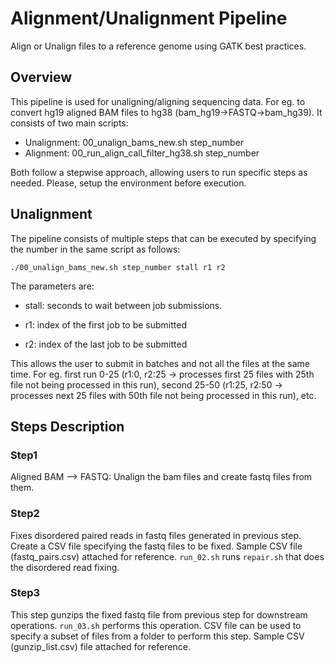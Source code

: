# Alignment/Unalignment Pipeline
Align or Unalign files to a reference genome using GATK best practices.

## Overview
This pipeline is used for unaligning/aligning sequencing data. For eg. to convert hg19 aligned BAM files to hg38 (bam_hg19->FASTQ->bam_hg39). It consists of two main scripts:

* Unalignment: 00_unalign_bams_new.sh step_number
* Alignment: 00_run_align_call_filter_hg38.sh step_number
  
Both follow a stepwise approach, allowing users to run specific steps as needed. Please, setup the environment before execution.

## Unalignment
The pipeline consists of multiple steps that can be executed by specifying the number in the same script as follows:

```./00_unalign_bams_new.sh step_number stall r1 r2```

The parameters are:
- stall: seconds to wait between job submissions.

- r1: index of the first job to be submitted

- r2: index of the last job to be submitted

This allows the user to submit in batches and not all the files at the same time. For eg. first run 0-25 (r1:0, r2:25 -> processes first 25 files with 25th file not being processed in this run), second 25-50 (r1:25, r2:50 -> processes next 25 files with 50th file not being processed in this run), etc.

## Steps Description
### Step1
Aligned BAM --> FASTQ: Unalign the bam files and create fastq files from them.

### Step2
Fixes disordered paired reads in fastq files generated in previous step. Create a CSV file specifying the fastq files to be fixed. Sample CSV file (fastq_pairs.csv) attached for reference. ```run_02.sh``` runs ```repair.sh``` that does the disordered read fixing.

### Step3
This step gunzips the fixed fastq file from previous step for downstream operations. ```run_03.sh``` performs this operation. CSV file can be used to specify a subset of files from a folder to perform this step. Sample CSV (gunzip_list.csv) file attached for reference.

